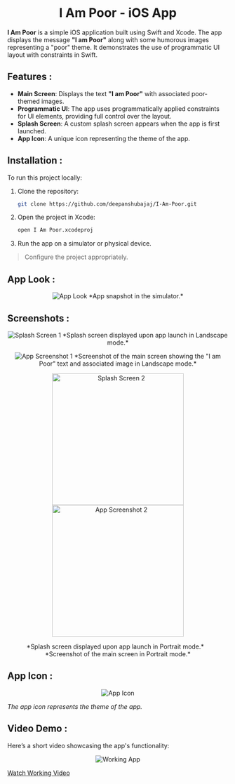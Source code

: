 <h1 align="center">I Am Poor - iOS App</h1>

**I Am Poor** is a simple iOS application built using Swift and Xcode. The app displays the message **"I am Poor"** along with some humorous images representing a "poor" theme. It demonstrates the use of programmatic UI layout with constraints in Swift.

## Features :

- **Main Screen**: Displays the text **"I am Poor"** with associated poor-themed images.
- **Programmatic UI**: The app uses programmatically applied constraints for UI elements, providing full control over the layout.
- **Splash Screen**: A custom splash screen appears when the app is first launched.
- **App Icon**: A unique icon representing the theme of the app.

## Installation :

To run this project locally:

1. Clone the repository:
    ```bash
    git clone https://github.com/deepanshubajaj/I-Am-Poor.git
    ```
2. Open the project in Xcode:
    ```bash
    open I Am Poor.xcodeproj
    ```
3. Run the app on a simulator or physical device.

> Configure the project appropriately.

## App Look :

<p align="center">
  <img src="ProjectOutputs/Snapshots/appLook.jpg" alt="App Look" />
  *App snapshot in the simulator.*
</p>

## Screenshots :

<p align="center">
  <img src="ProjectOutputs/Snapshots/landscapeViewSS.jpg" alt="Splash Screen 1" />
  *Splash screen displayed upon app launch in Landscape mode.*
</p>

<p align="center">
  <img src="ProjectOutputs/Snapshots/landscapeViewApp.jpg" alt="App Screenshot 1" />
  *Screenshot of the main screen showing the "I am Poor" text and associated image in Landscape mode.*
</p>

<p align="center">
  <img src="ProjectOutputs/Snapshots/portraitViewSS.jpg" alt="Splash Screen 2" width="300" />
  <img src="ProjectOutputs/Snapshots/portraitViewApp.jpg" alt="App Screenshot 2" width="300" />
</p>

<p align="center">
  *Splash screen displayed upon app launch in Portrait mode.* &nbsp;&nbsp; *Screenshot of the main screen in Portrait mode.*
</p>

## App Icon :

<p align="center">
  <img src="ProjectOutputs/Snapshots/appIcon.png" alt="App Icon" />
  
  *The app icon represents the theme of the app.*
</p>

## Video Demo :

Here’s a short video showcasing the app's functionality:

<p align="center">
  <img src="ProjectOutputs/WorkingVideo/workingVideo.gif" alt="Working App" />
</p>

[Watch Working Video](ProjectOutputs/WorkingVideo/workingVideo.mov)


